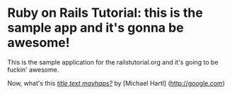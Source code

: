# Ruby on Rails Tutorial: this is the sample app and it's gonna be awesome!

This is the sample application for the railstutorial.org and it's going to be fuckin' awesome.

Now, what's this [*title text mayhaps?*](http://railstutorial.org) by [Michael Hartl] (http://google.com)